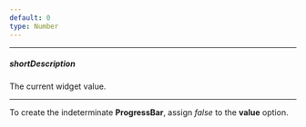 ```yaml
---
default: 0
type: Number
---
```

---
##### shortDescription
The current widget value.

---
To create the indeterminate **ProgressBar**, assign *false* to the **value** option.